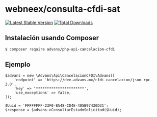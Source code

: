 # webneex/consulta-cfdi-sat

[![Latest Stable Version](https://img.shields.io/packagist/v/advans/php-api-cancelacion-cfdi?style=flat-square)](https://packagist.org/packages/advans/php-api-cancelacion-cfdi)
[![Total Downloads](https://img.shields.io/packagist/dt/advans/php-api-cancelacion-cfdi?style=flat-square)](https://packagist.org/packages/advans/php-api-cancelacion-cfdi)

## Instalación usando Composer

```sh
$ composer require advans/php-api-cancelacion-cfdi
```

## Ejemplo

````
$advans = new \Advans\Api\CancelacionCFDI\Advans([
    'endpoint' => 'https://dev.advans.mx/cfdi-cancelacion/json-rpc-2.0',
    'key' => '**********************',
    'use_exceptions' => false,
]);

$Uuid = 'FFFFFFFF-23F0-BA48-CD4E-405E97430D31';
$response = $advans->ConsultarEstadoSolicitud($Uuid);
````